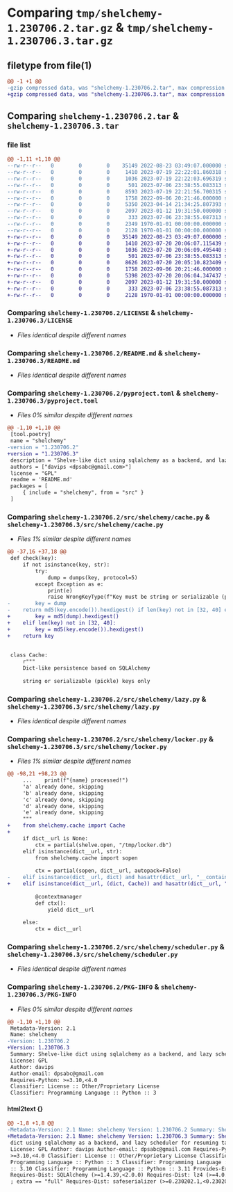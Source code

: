 # Comparing `tmp/shelchemy-1.230706.2.tar.gz` & `tmp/shelchemy-1.230706.3.tar.gz`

## filetype from file(1)

```diff
@@ -1 +1 @@
-gzip compressed data, was "shelchemy-1.230706.2.tar", max compression
+gzip compressed data, was "shelchemy-1.230706.3.tar", max compression
```

## Comparing `shelchemy-1.230706.2.tar` & `shelchemy-1.230706.3.tar`

### file list

```diff
@@ -1,11 +1,10 @@
--rw-r--r--   0        0        0    35149 2022-08-23 03:49:07.000000 shelchemy-1.230706.2/LICENSE
--rw-r--r--   0        0        0     1410 2023-07-19 22:22:01.860318 shelchemy-1.230706.2/README.md
--rw-r--r--   0        0        0     1036 2023-07-19 22:22:03.696319 shelchemy-1.230706.2/pyproject.toml
--rw-r--r--   0        0        0      501 2023-07-06 23:38:55.083313 shelchemy-1.230706.2/src/shelchemy/__init__.py
--rw-r--r--   0        0        0     8593 2023-07-19 22:21:56.700315 shelchemy-1.230706.2/src/shelchemy/cache.py
--rw-r--r--   0        0        0     1758 2022-09-06 20:21:46.000000 shelchemy-1.230706.2/src/shelchemy/lazy.py
--rw-r--r--   0        0        0     5350 2023-04-14 21:34:25.807393 shelchemy-1.230706.2/src/shelchemy/locker.py
--rw-r--r--   0        0        0     2097 2023-01-12 19:31:50.000000 shelchemy-1.230706.2/src/shelchemy/scheduler.py
--rw-r--r--   0        0        0      333 2023-07-06 23:38:55.087313 shelchemy-1.230706.2/src/shelchemy/sqla.py
--rw-r--r--   0        0        0     2349 1970-01-01 00:00:00.000000 shelchemy-1.230706.2/setup.py
--rw-r--r--   0        0        0     2128 1970-01-01 00:00:00.000000 shelchemy-1.230706.2/PKG-INFO
+-rw-r--r--   0        0        0    35149 2022-08-23 03:49:07.000000 shelchemy-1.230706.3/LICENSE
+-rw-r--r--   0        0        0     1410 2023-07-20 20:06:07.115439 shelchemy-1.230706.3/README.md
+-rw-r--r--   0        0        0     1036 2023-07-20 20:06:09.495440 shelchemy-1.230706.3/pyproject.toml
+-rw-r--r--   0        0        0      501 2023-07-06 23:38:55.083313 shelchemy-1.230706.3/src/shelchemy/__init__.py
+-rw-r--r--   0        0        0     8626 2023-07-20 20:05:10.823409 shelchemy-1.230706.3/src/shelchemy/cache.py
+-rw-r--r--   0        0        0     1758 2022-09-06 20:21:46.000000 shelchemy-1.230706.3/src/shelchemy/lazy.py
+-rw-r--r--   0        0        0     5398 2023-07-20 20:06:04.347437 shelchemy-1.230706.3/src/shelchemy/locker.py
+-rw-r--r--   0        0        0     2097 2023-01-12 19:31:50.000000 shelchemy-1.230706.3/src/shelchemy/scheduler.py
+-rw-r--r--   0        0        0      333 2023-07-06 23:38:55.087313 shelchemy-1.230706.3/src/shelchemy/sqla.py
+-rw-r--r--   0        0        0     2128 1970-01-01 00:00:00.000000 shelchemy-1.230706.3/PKG-INFO
```

### Comparing `shelchemy-1.230706.2/LICENSE` & `shelchemy-1.230706.3/LICENSE`

 * *Files identical despite different names*

### Comparing `shelchemy-1.230706.2/README.md` & `shelchemy-1.230706.3/README.md`

 * *Files identical despite different names*

### Comparing `shelchemy-1.230706.2/pyproject.toml` & `shelchemy-1.230706.3/pyproject.toml`

 * *Files 0% similar despite different names*

```diff
@@ -1,10 +1,10 @@
 [tool.poetry]
 name = "shelchemy"
-version = "1.230706.2"
+version = "1.230706.3"
 description = "Shelve-like dict using sqlalchemy as a backend, and lazy scheduler for resuming tasks"
 authors = ["davips <dpsabc@gmail.com>"]
 license = "GPL"
 readme = 'README.md'
 packages = [
     { include = "shelchemy", from = "src" }
 ]
```

### Comparing `shelchemy-1.230706.2/src/shelchemy/cache.py` & `shelchemy-1.230706.3/src/shelchemy/cache.py`

 * *Files 1% similar despite different names*

```diff
@@ -37,16 +37,18 @@
 def check(key):
     if not isinstance(key, str):
         try:
             dump = dumps(key, protocol=5)
         except Exception as e:
             print(e)
             raise WrongKeyType(f"Key must be string or serializable (pickable), not {type(key)}.", key)
-        key = dump
-    return md5(key.encode()).hexdigest() if len(key) not in [32, 40] else key
+        key = md5(dump).hexdigest()
+    elif len(key) not in [32, 40]:
+        key = md5(key.encode()).hexdigest()
+    return key
 
 
 class Cache:
     r"""
     Dict-like persistence based on SQLAlchemy
 
     string or serializable (pickle) keys only
```

### Comparing `shelchemy-1.230706.2/src/shelchemy/lazy.py` & `shelchemy-1.230706.3/src/shelchemy/lazy.py`

 * *Files identical despite different names*

### Comparing `shelchemy-1.230706.2/src/shelchemy/locker.py` & `shelchemy-1.230706.3/src/shelchemy/locker.py`

 * *Files 1% similar despite different names*

```diff
@@ -98,21 +98,23 @@
     ...    print(f"{name} processed!")
     'a' already done, skipping
     'b' already done, skipping
     'c' already done, skipping
     'd' already done, skipping
     'e' already done, skipping
     """
+    from shelchemy.cache import Cache
+
     if dict__url is None:
         ctx = partial(shelve.open, "/tmp/locker.db")
     elif isinstance(dict__url, str):
         from shelchemy.cache import sopen
 
         ctx = partial(sopen, dict__url, autopack=False)
-    elif isinstance(dict__url, dict) and hasattr(dict__url, "__contains__"):
+    elif isinstance(dict__url, (dict, Cache)) and hasattr(dict__url, "__contains__"):
 
         @contextmanager
         def ctx():
             yield dict__url
 
     else:
         ctx = dict__url
```

### Comparing `shelchemy-1.230706.2/src/shelchemy/scheduler.py` & `shelchemy-1.230706.3/src/shelchemy/scheduler.py`

 * *Files identical despite different names*

### Comparing `shelchemy-1.230706.2/PKG-INFO` & `shelchemy-1.230706.3/PKG-INFO`

 * *Files 0% similar despite different names*

```diff
@@ -1,10 +1,10 @@
 Metadata-Version: 2.1
 Name: shelchemy
-Version: 1.230706.2
+Version: 1.230706.3
 Summary: Shelve-like dict using sqlalchemy as a backend, and lazy scheduler for resuming tasks
 License: GPL
 Author: davips
 Author-email: dpsabc@gmail.com
 Requires-Python: >=3.10,<4.0
 Classifier: License :: Other/Proprietary License
 Classifier: Programming Language :: Python :: 3
```

#### html2text {}

```diff
@@ -1,8 +1,8 @@
-Metadata-Version: 2.1 Name: shelchemy Version: 1.230706.2 Summary: Shelve-like
+Metadata-Version: 2.1 Name: shelchemy Version: 1.230706.3 Summary: Shelve-like
 dict using sqlalchemy as a backend, and lazy scheduler for resuming tasks
 License: GPL Author: davips Author-email: dpsabc@gmail.com Requires-Python:
 >=3.10,<4.0 Classifier: License :: Other/Proprietary License Classifier:
 Programming Language :: Python :: 3 Classifier: Programming Language :: Python
 :: 3.10 Classifier: Programming Language :: Python :: 3.11 Provides-Extra: full
 Requires-Dist: SQLAlchemy (>=1.4.39,<2.0.0) Requires-Dist: lz4 (>=4.0.2,<5.0.0)
 ; extra == "full" Requires-Dist: safeserializer (>=0.230202.1,<0.230203.0) ;
```

